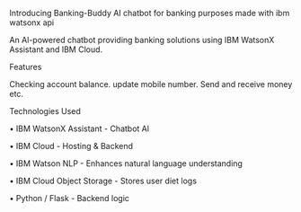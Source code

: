Introducing Banking-Buddy
AI chatbot for banking purposes made with ibm watsonx api



An Al-powered chatbot providing banking solutions using IBM WatsonX Assistant and IBM Cloud.

Features

Checking account balance.
update mobile number.
Send and receive money etc.

Technologies Used

• IBM WatsonX Assistant - Chatbot Al

• IBM Cloud - Hosting & Backend

• IBM Watson NLP - Enhances natural language understanding

• IBM Cloud Object Storage - Stores user diet logs

• Python / Flask - Backend logic
